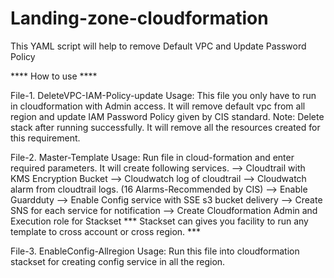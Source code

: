 # Landing-zone-cloudformation
This YAML script will help to remove Default VPC and Update Password Policy

**** How to use ****

File-1. DeleteVPC-IAM-Policy-update
Usage: This file you only have to run in cloudformation with Admin access. It will remove default vpc from all region and update IAM Password Policy given by CIS standard. 
Note: Delete stack after running successfully. It will remove all the resources created for this requirement. 

File-2. Master-Template
Usage: Run file in cloud-formation and enter required parameters. It will create following services.
   --> Cloudtrail with KMS Encryption Bucket
   --> Cloudwatch log of cloudtrail
   --> Cloudwatch alarm from cloudtrail logs. (16 Alarms-Recommended by CIS)
   --> Enable Guardduty
   --> Enable Config service with SSE s3 bucket delivery
   --> Create SNS for each service for notification
   --> Create Cloudformation Admin and Execution role for Stackset 
*** Stackset can gives you facility to run any template to cross account or cross region. ***

File-3. EnableConfig-Allregion
Usage: Run this file into cloudformation stackset for creating config service in all the region. 


   
   
